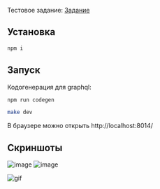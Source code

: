 Тестовое задание:
[Задание](https://github.com/appbooster/test-assignments/blob/master/tasks/frontend-graphql.md)

## Установка

```sh
npm i
```

## Запуск

Кодогенерация для graphql: 
```sh
npm run codegen
```

```sh
make dev
```

В браузере можно открыть http://localhost:8014/

## Скриншоты

![image](https://user-images.githubusercontent.com/46269438/210433265-dbe808a2-c2e9-468f-9fd3-8dcdbea7cdd5.png)
![image](https://user-images.githubusercontent.com/46269438/210433336-412f6dcb-9447-4a2b-a881-c1ec9ab4edfd.png)

![gif](https://user-images.githubusercontent.com/46269438/210433835-29c2d64f-31da-4514-86d8-9072aa091329.gif)

